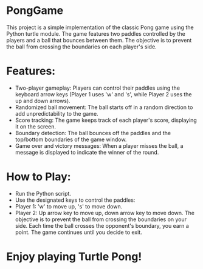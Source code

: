 # PongGame
This project is a simple implementation of the classic Pong game using the Python turtle module. The game features two paddles controlled by the players and a ball that bounces between them. The objective is to prevent the ball from crossing the boundaries on each player's side.
# Features:
- Two-player gameplay: Players can control their paddles using the keyboard arrow keys (Player 1 uses 'w' and 's', while Player 2 uses the up and down arrows).
- Randomized ball movement: The ball starts off in a random direction to add unpredictability to the game.
- Score tracking: The game keeps track of each player's score, displaying it on the screen.
- Boundary detection: The ball bounces off the paddles and the top/bottom boundaries of the game window.
- Game over and victory messages: When a player misses the ball, a message is displayed to indicate the winner of the round.
# How to Play:
- Run the Python script.
- Use the designated keys to control the paddles:
- Player 1: 'w' to move up, 's' to move down.
- Player 2: Up arrow key to move up, down arrow key to move down.
The objective is to prevent the ball from crossing the boundaries on your side.
Each time the ball crosses the opponent's boundary, you earn a point.
The game continues until you decide to exit.
# Enjoy playing Turtle Pong!
